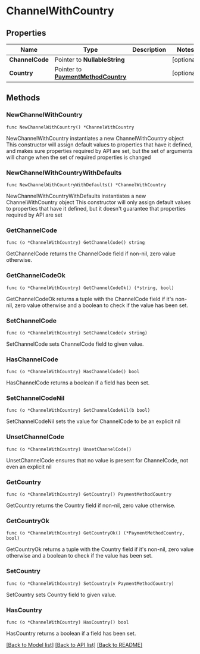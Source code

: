 # ChannelWithCountry

## Properties

Name | Type | Description | Notes
------------ | ------------- | ------------- | -------------
**ChannelCode** | Pointer to **NullableString** |  | [optional] 
**Country** | Pointer to [**PaymentMethodCountry**](PaymentMethodCountry.md) |  | [optional] 

## Methods

### NewChannelWithCountry

`func NewChannelWithCountry() *ChannelWithCountry`

NewChannelWithCountry instantiates a new ChannelWithCountry object
This constructor will assign default values to properties that have it defined,
and makes sure properties required by API are set, but the set of arguments
will change when the set of required properties is changed

### NewChannelWithCountryWithDefaults

`func NewChannelWithCountryWithDefaults() *ChannelWithCountry`

NewChannelWithCountryWithDefaults instantiates a new ChannelWithCountry object
This constructor will only assign default values to properties that have it defined,
but it doesn't guarantee that properties required by API are set

### GetChannelCode

`func (o *ChannelWithCountry) GetChannelCode() string`

GetChannelCode returns the ChannelCode field if non-nil, zero value otherwise.

### GetChannelCodeOk

`func (o *ChannelWithCountry) GetChannelCodeOk() (*string, bool)`

GetChannelCodeOk returns a tuple with the ChannelCode field if it's non-nil, zero value otherwise
and a boolean to check if the value has been set.

### SetChannelCode

`func (o *ChannelWithCountry) SetChannelCode(v string)`

SetChannelCode sets ChannelCode field to given value.

### HasChannelCode

`func (o *ChannelWithCountry) HasChannelCode() bool`

HasChannelCode returns a boolean if a field has been set.

### SetChannelCodeNil

`func (o *ChannelWithCountry) SetChannelCodeNil(b bool)`

 SetChannelCodeNil sets the value for ChannelCode to be an explicit nil

### UnsetChannelCode
`func (o *ChannelWithCountry) UnsetChannelCode()`

UnsetChannelCode ensures that no value is present for ChannelCode, not even an explicit nil
### GetCountry

`func (o *ChannelWithCountry) GetCountry() PaymentMethodCountry`

GetCountry returns the Country field if non-nil, zero value otherwise.

### GetCountryOk

`func (o *ChannelWithCountry) GetCountryOk() (*PaymentMethodCountry, bool)`

GetCountryOk returns a tuple with the Country field if it's non-nil, zero value otherwise
and a boolean to check if the value has been set.

### SetCountry

`func (o *ChannelWithCountry) SetCountry(v PaymentMethodCountry)`

SetCountry sets Country field to given value.

### HasCountry

`func (o *ChannelWithCountry) HasCountry() bool`

HasCountry returns a boolean if a field has been set.


[[Back to Model list]](../README.md#documentation-for-models) [[Back to API list]](../README.md#documentation-for-api-endpoints) [[Back to README]](../README.md)


